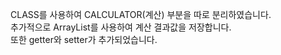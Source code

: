 CLASS를 사용하여 CALCULATOR(계산) 부분을 따로 분리하였습니다. <br>
추가적으로 ArrayList를 사용하여 계산 결과값을 저장합니다. <br>
또한 getter와 setter가 추가되었습니다.

